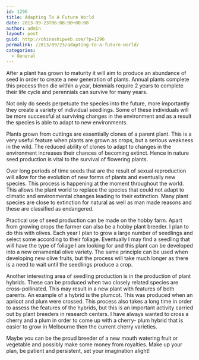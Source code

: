 ```yaml
---
id: 1296
title: Adapting To A Future World
date: 2013-09-23T06:08:00+00:00
author: admin
layout: post
guid: http://chinashipweb.com/?p=1296
permalink: /2013/09/23/adapting-to-a-future-world/
categories:
  - General
---
```

After a plant has grown to maturity it will aim to produce an abundance of seed in order to create a new generation of plants. Annual plants complete this process then die within a year, biennials require 2 years to complete their life cycle and perennials can survive for many years.

Not only do seeds perpetuate the species into the future, more importantly they create a variety of individual seedlings. Some of these individuals will be more successful at surviving changes in the environment and as a result the species is able to adapt to new environments.

Plants grown from cuttings are essentially clones of a parent plant. This is a very useful feature when plants are grown as crops, but a serious weakness in the wild. The reduced ability of clones to adapt to changes in the environment increases their chances of becoming extinct. Hence in nature seed production is vital to the survival of flowering plants.

Over long periods of time seeds that are the result of sexual reproduction will allow for the evolution of new forms of plants and eventually new species. This process is happening at the moment throughout the world. This allows the plant world to replace the species that could not adapt to climatic and environmental changes leading to their extinction. Many plant species are close to extinction for natural as well as man made reasons and these are classified as endangered.

Practical use of seed production can be made on the hobby farm. Apart from growing crops the farmer can also be a hobby plant breeder. I plan to do this with olives. Each year I plan to grow a large number of seedlings and select some according to their foliage. Eventually I may find a seedling that will have the type of foliage I am looking for and this plant can be developed into a new ornamental olive variety. The same principle can be used when developing new olive fruits, but the process will take much longer as there is a need to wait until the seedlings produce a crop.

Another interesting area of seedling production is in the production of plant hybrids. These can be produced when two closely related species are cross-pollinated. This may result in a new plant with features of both parents. An example of a hybrid is the plumcot. This was produced when an apricot and plum were crossed. This process also takes a long time in order to assess the features of the hybrids, but this is an important activity carried out by plant breeders in research centers. I have always wanted to cross a cherry and a plum in order to come up with a cherry- plum hybrid that is easier to grow in Melbourne then the current cherry varieties.

Maybe you can be the proud breeder of a new mouth watering fruit or vegetable and possibly make some money from royalties. Make up your plan, be patient and persistent, set your imagination alight!